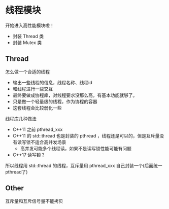 # 线程模块

开始进入高性能模块啦！

* 封装 Thread 类
* 封装 Mutex 类

## Thread
怎么做一个合适的线程
* 输出一些线程的信息，线程名称、线程id
* 和线程进行一些交互
* 最终要做成协程库，对线程要求没那么高，有基本功能就够了。
* 只是做一个轻量级的线程，作为协程的容器
* 这套线程会比较弱化一些

线程库几种做法
* C++11 之前 pthread_xxx
* C++11 的 std::thread 也是封装的 pthread ，线程还是可以的，但是互斥量没有读写锁不适合高并发场景
  * 高并发可能多个线程读，如果不是读写锁性能可能有问题
* C++17 读写锁？

所以线程用 std::thread 的线程，互斥量用 pthread_xxx 自己封装一个(后面统一pthread了)

## Other
 互斥量和互斥信号量不能拷贝